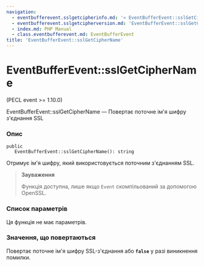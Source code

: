 ```yaml
---
navigation:
  - eventbufferevent.sslgetcipherinfo.md: '« EventBufferEvent::sslGetCipherInfo'
  - eventbufferevent.sslgetcipherversion.md: 'EventBufferEvent::sslGetCipherVersion »'
  - index.md: PHP Manual
  - class.eventbufferevent.md: EventBufferEvent
title: 'EventBufferEvent::sslGetCipherName'
---
```

# EventBufferEvent::sslGetCipherName

(PECL event >= 1.10.0)

EventBufferEvent::sslGetCipherName — Повертає поточне ім'я шифру з'єднання SSL

### Опис

```methodsynopsis
public
   EventBufferEvent::sslGetCipherName(): string
```

Отримує ім'я шифру, який використовується поточним з'єднанням SSL.

> **Зауваження**
> 
> Функція доступна, лише якщо `Event` скомпільований за допомогою OpenSSL.

### Список параметрів

Ця функція не має параметрів.

### Значення, що повертаються

Повертає поточне ім'я шифру SSL-з'єднання або **`false`** у разі виникнення помилки.
